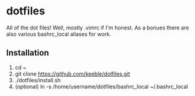 # dotfiles
All of the dot files! Well, mostly .vimrc if I'm honest.
As a bonues there are also various bashrc_local aliases for work. 

## Installation
1. cd ~
2. git clone https://github.com/keeble/dotfiles.git
3. ./dotfiles/install.sh
4. (optional) ln -s /home/username/dotfiles/bashrc_local ~/.bashrc_local
